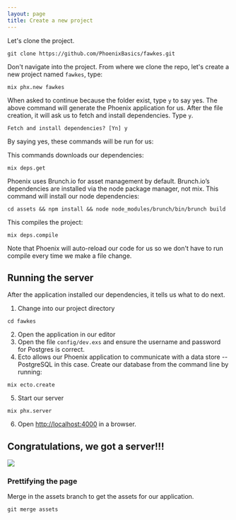 ```yaml
---
layout: page
title: Create a new project
---
```


Let's clone the project.

```
git clone https://github.com/PhoenixBasics/fawkes.git
```

Don't navigate into the project. From where we clone the repo, let's create a new project named `fawkes`, type:

```
mix phx.new fawkes
```

When asked to continue because the folder exist, type `y` to say yes. The above command will generate the Phoenix application for us. After the file creation, it will ask us to fetch and install dependencies. Type `y`.

```
Fetch and install dependencies? [Yn] y
```

By saying yes, these commands will be run for us:

This commands downloads our dependencies:

```
mix deps.get
```

Phoenix uses Brunch.io for asset management by default. Brunch.io’s dependencies are installed via the node package manager, not mix. This command will install our node dependencies:

```
cd assets && npm install && node node_modules/brunch/bin/brunch build
```

This compiles the project:

```
mix deps.compile
```

Note that Phoenix will auto-reload our code for us so we don't have to run compile every time we make a file change.

## Running the server
After the application installed our dependencies, it tells us what to do next.

1. Change into our project directory

  ```
  cd fawkes
  ```

2. Open the application in our editor
3. Open the file `config/dev.exs` and ensure the username and password for Postgres is correct.
4. Ecto allows our Phoenix application to communicate with a data store -- PostgreSQL in this case. Create our database from the command line by running:

  ```
  mix ecto.create
  ```

5. Start our server

  ```
  mix phx.server
  ```

6. Open [http://localhost:4000](http://localhost:4000) in a browser.

## Congratulations, we got a server!!!

<img src="https://media.giphy.com/media/10Fqkgb4tQVtOo/giphy.gif">


### Prettifying the page
Merge in the assets branch to get the assets for our application.

```
git merge assets
```

